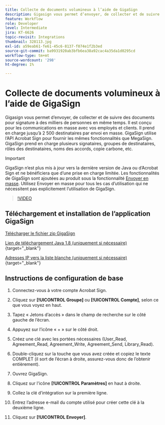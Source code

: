 ```yaml
---
title: Collecte de documents volumineux à l’aide de GigaSign
description: Gigasign vous permet d’envoyer, de collecter et de suivre des documents pour signature à des milliers de personnes en même temps
feature: Workflow
role: Developer
level: Intermediate
jira: KT-6626
topic-revisit: Integrations
thumbnail: 328113.jpg
exl-id: a59eab61-fe61-45c6-8137-f074e1f2b3ed
source-git-commit: ba9931920ab3bfb6ea38a92cac4a35da1d0295cd
workflow-type: tm+mt
source-wordcount: '298'
ht-degree: 1%

---
```


# Collecte de documents volumineux à l’aide de GigaSign

Gigasign vous permet d’envoyer, de collecter et de suivre des documents pour signature à des milliers de personnes en même temps. Il est conçu pour les communications en masse avec vos employés et clients. Il prend en charge jusqu’à 2 500 destinataires par envoi en masse. GigaSign utilise l’API Acrobat Sign pour fournir les mêmes fonctionnalités que MegaSign. GigaSign prend en charge plusieurs signataires, groupes de destinataires, rôles des destinataires, noms des accords, copie carbone, etc.

>[!IMPORTANT]
>
>GigaSign n’est plus mis à jour vers la dernière version de Java ou d’Acrobat Sign et ne bénéficiera que d’une prise en charge limitée. Les fonctionnalités de GigaSign sont ajoutées au produit sous la fonctionnalité [Envoyer en masse](https://experienceleague.adobe.com/docs/document-cloud-learn/sign-learning-hub/admin-set-up/getting-started-admin/megasign.html?lang=fr&). Utilisez Envoyer en masse pour tous les cas d’utilisation qui ne nécessitent pas explicitement l’utilisation de GigaSign.

>[!VIDEO](https://video.tv.adobe.com/v/3453512?quality=12&learn=on&hidetitle=true&captions=fre_fr)

## Téléchargement et installation de l’application GigaSign

[Télécharger le fichier zip GigaSign](https://acrobat.adobe.com/id/urn:aaid:sc:US:001cf62d-1cab-46c7-aa96-661ac8680206)

[Lien de téléchargement Java 1.8 (uniquement si nécessaire)](https://www.oracle.com/java/technologies/javase/javase8-archive-downloads.html){target="_blank"} 

[Adresses IP vers la liste blanche (uniquement si nécessaire)](https://helpx.adobe.com/fr/sign/system-requirements.html#IPs){target="_blank"}

## Instructions de configuration de base

1. Connectez-vous à votre compte Acrobat Sign.

1. Cliquez sur **[!UICONTROL Groupe]** ou **[!UICONTROL Compte]**, selon ce que vous voyez en haut.

1. Tapez « Jetons d’accès » dans le champ de recherche sur le côté gauche de l’écran.

1. Appuyez sur l’icône « + » sur le côté droit.

1. Créez une clé avec les portées nécessaires (User_Read, Agreement_Read, Agreement_Write, Agreement_Send, Library_Read).

1. Double-cliquez sur la touche que vous avez créée et copiez le texte COMPLET (il sort de l’écran à droite, assurez-vous donc de l’obtenir entièrement).

1. Ouvrez GigaSign.

1. Cliquez sur l&#39;icône **[!UICONTROL Paramètres]** en haut à droite.

1. Collez la clé d’intégration sur la première ligne.

1. Entrez l’adresse e-mail du compte utilisé pour créer cette clé à la deuxième ligne.

1. Cliquez sur **[!UICONTROL Envoyer]**.
